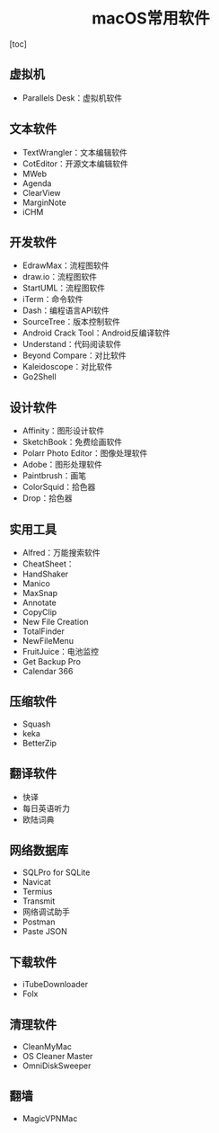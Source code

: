 <h1 align="center">macOS常用软件</h1>

[toc]

## 虚拟机
* Parallels Desk：虚拟机软件

## 文本软件
* TextWrangler：文本编辑软件 
* CotEditor：开源文本编辑软件
* MWeb
* Agenda
* ClearView
* MarginNote
* iCHM


## 开发软件
* EdrawMax：流程图软件
* draw.io：流程图软件
* StartUML：流程图软件
* iTerm：命令软件
* Dash：编程语言API软件
* SourceTree：版本控制软件
* Android Crack Tool：Android反编译软件
* Understand：代码阅读软件
* Beyond Compare：对比软件
* Kaleidoscope：对比软件
* Go2Shell

## 设计软件
* Affinity：图形设计软件
* SketchBook：免费绘画软件
* Polarr Photo Editor：图像处理软件
* Adobe：图形处理软件
* Paintbrush：画笔
* ColorSquid：拾色器
* Drop：拾色器

## 实用工具
* Alfred：万能搜索软件
* CheatSheet：
* HandShaker
* Manico
* MaxSnap
* Annotate
* CopyClip
* New File Creation
* TotalFinder
* NewFileMenu
* FruitJuice：电池监控
* Get Backup Pro
* Calendar 366

## 压缩软件
* Squash
* keka
* BetterZip

## 翻译软件
* 快译
* 每日英语听力
* 欧陆词典

## 网络数据库
* SQLPro for SQLite
* Navicat
* Termius
* Transmit
* 网络调试助手
* Postman
* Paste JSON

## 下载软件
* iTubeDownloader
* Folx

## 清理软件
* CleanMyMac
* OS Cleaner Master
* OmniDiskSweeper

## 翻墙
* MagicVPNMac

